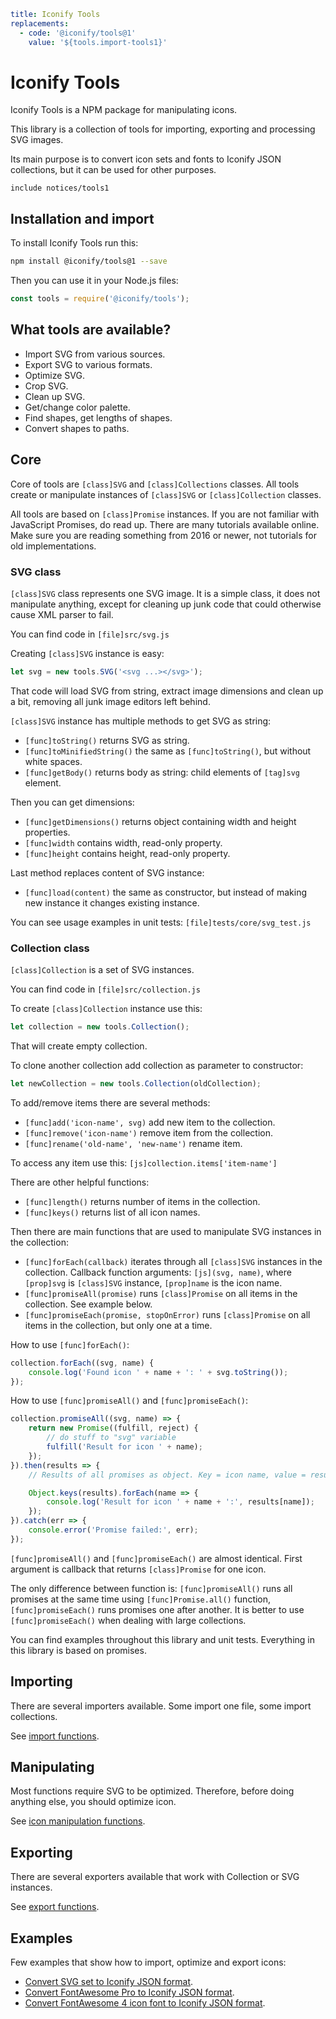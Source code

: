 ```yaml
title: Iconify Tools
replacements:
  - code: '@iconify/tools@1'
    value: '${tools.import-tools1}'
```

# Iconify Tools

Iconify Tools is a NPM package for manipulating icons.

This library is a collection of tools for importing, exporting and processing SVG images.

Its main purpose is to convert icon sets and fonts to Iconify JSON collections, but it can be used for other purposes.

`include notices/tools1`

## Installation and import

To install Iconify Tools run this:

```bash
npm install @iconify/tools@1 --save
```

Then you can use it in your Node.js files:

```js
const tools = require('@iconify/tools');
```

## What tools are available?

- Import SVG from various sources.
- Export SVG to various formats.
- Optimize SVG.
- Crop SVG.
- Clean up SVG.
- Get/change color palette.
- Find shapes, get lengths of shapes.
- Convert shapes to paths.

## Core

Core of tools are `[class]SVG` and `[class]Collections` classes. All tools create or manipulate instances of `[class]SVG` or `[class]Collection` classes.

All tools are based on `[class]Promise` instances. If you are not familiar with JavaScript Promises, do read up. There are many tutorials available online. Make sure you are reading something from 2016 or newer, not tutorials for old implementations.

### SVG class

`[class]SVG` class represents one SVG image. It is a simple class, it does not manipulate anything, except for
cleaning up junk code that could otherwise cause XML parser to fail.

You can find code in `[file]src/svg.js`

Creating `[class]SVG` instance is easy:

```js
let svg = new tools.SVG('<svg ...></svg>');
```

That code will load SVG from string, extract image dimensions and clean up a bit, removing all junk image editors left
behind.

`[class]SVG` instance has multiple methods to get SVG as string:

- `[func]toString()` returns SVG as string.
- `[func]toMinifiedString()` the same as `[func]toString()`, but without white spaces.
- `[func]getBody()` returns body as string: child elements of `[tag]svg` element.

Then you can get dimensions:

- `[func]getDimensions()` returns object containing width and height properties.
- `[func]width` contains width, read-only property.
- `[func]height` contains height, read-only property.

Last method replaces content of SVG instance:

- `[func]load(content)` the same as constructor, but instead of making new instance it changes existing instance.

You can see usage examples in unit tests: `[file]tests/core/svg_test.js`

### Collection class

`[class]Collection` is a set of SVG instances.

You can find code in `[file]src/collection.js`

To create `[class]Collection` instance use this:

```js
let collection = new tools.Collection();
```

That will create empty collection.

To clone another collection add collection as parameter to constructor:

```js
let newCollection = new tools.Collection(oldCollection);
```

To add/remove items there are several methods:

- `[func]add('icon-name', svg)` add new item to the collection.
- `[func]remove('icon-name')` remove item from the collection.
- `[func]rename('old-name', 'new-name')` rename item.

To access any item use this: `[js]collection.items['item-name']`

There are other helpful functions:

- `[func]length()` returns number of items in the collection.
- `[func]keys()` returns list of all icon names.

Then there are main functions that are used to manipulate SVG instances in the collection:

- `[func]forEach(callback)` iterates through all `[class]SVG` instances in the collection. Callback function arguments: `[js](svg, name)`, where `[prop]svg` is `[class]SVG` instance, `[prop]name` is the icon name.
- `[func]promiseAll(promise)` runs `[class]Promise` on all items in the collection. See example below.
- `[func]promiseEach(promise, stopOnError)` runs `[class]Promise` on all items in the collection, but only one at a time.

How to use `[func]forEach()`:

```js
collection.forEach((svg, name) {
    console.log('Found icon ' + name + ': ' + svg.toString());
});
```

How to use `[func]promiseAll()` and `[func]promiseEach()`:

```js
collection.promiseAll((svg, name) => {
    return new Promise((fulfill, reject) {
        // do stuff to "svg" variable
        fulfill('Result for icon ' + name);
    });
}).then(results => {
    // Results of all promises as object. Key = icon name, value = result for that icon

    Object.keys(results).forEach(name => {
        console.log('Result for icon ' + name + ':', results[name]);
    });
}).catch(err => {
    console.error('Promise failed:', err);
});
```

`[func]promiseAll()` and `[func]promiseEach()` are almost identical. First argument is callback that returns `[class]Promise` for one icon.

The only difference between function is: `[func]promiseAll()` runs all promises at the same time using `[func]Promise.all()` function, `[func]promiseEach()` runs promises one after another. It is better to use `[func]promiseEach()` when dealing with large collections.

You can find examples throughout this library and unit tests. Everything in this library is based on promises.

## Importing

There are several importers available. Some import one file, some import collections.

See [import functions](./import.md).

## Manipulating

Most functions require SVG to be optimized. Therefore, before doing anything else, you should optimize icon.

See [icon manipulation functions](./manipulation.md).

## Exporting

There are several exporters available that work with Collection or SVG instances.

See [export functions](./export.md).

## Examples

Few examples that show how to import, optimize and export icons:

- [Convert SVG set to Iconify JSON format](./import-mdi.md).
- [Convert FontAwesome Pro to Iconify JSON format](./import-fa-pro.md).
- [Convert FontAwesome 4 icon font to Iconify JSON format](./import-font.md).
